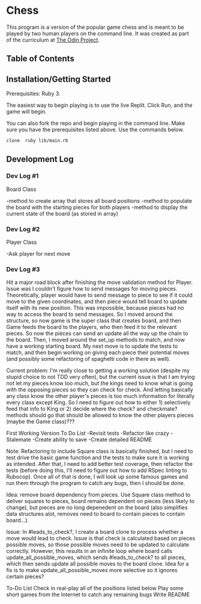 # Chess

This program is a version of the popular game chess and is meant to be played by two human players
on the command line. It was created as part of the curriculum at [The Odin Project](https://www.theodinproject.com/).

## Table of Contents

## Installation/Getting Started

Prerequisites: Ruby 3.

The easiest way to begin playing is to use the live Replit. Click Run, and the game will begin.

You can also fork the repo and begin playing in the command line. Make sure you have the prerequisites listed above. Use the commands below.

`
clone 
ruby lib/main.rb
`

## Development Log

### Dev Log #1

Board Class

-method to create array that stores all board positions
-method to populate the board with the starting pieces for both players
-method to display the current state of the board (as stored in array)

### Dev Log #2

Player Class

-Ask player for next move

### Dev Log #3

Hit a major road block after finishing the move validation method for Player. Issue was I couldn't figure how to send messages for moving pieces. Theoretically, player would have to send message to piece to see if it could move to the given coordinates, and then piece would tell board to update itself with its new position. This was impossible, because pieces had no way to access the board to send messages. So I moved around the structure, so now game is the super class that creates board, and then Game feeds the board to the players, who then feed it to the relevant pieces. So now the pieces can send an update all the way up the chain to the board. Then, I moved around the set_up methods to match, and now have a working starting board. My next move is to update the tests to match, and then begin working on giving each piece their potential moves (and possibly some refactoring of spaghetti code in there as well). 

Current problem: I'm really close to getting a working solution (despite my stupid choice to not TDD very often), but the current issue is that I am trying not let my pieces know too much, but the kings need to know what is going with the opposing pieces so they can check for check. And letting basically any class know the other player's pieces is too much information for literally every class except King. So I need to figure out how to either 1) selectively feed that info to King or 2) decide where the check? and checkmate? methods should go that should be allowed to know the other players pieces (maybe the Game class)???

First Working Version
To Do List
-Revisit tests
-Refactor like crazy
-Stalemate
-Create ability to save
-Create detailed README

Note: Refactoring to include Square class is basically finished, but I need to
test drive the basic game function and the tests to make sure it is working as
intended. After that, I need to add better test coverage, then refactor the
tests (before doing this, I'll need to figure out how to add RSpec linting to
Rubocop). Once all of that is done, I will look up some famous games and run them
through the program to catch any bugs, then I should be done.

Idea: remove board dependency from pieces. Use Square class method to deliver
squares to pieces, board remains dependent on pieces (less likely to change),
but pieces are no long depenedent on the board (also simplifies data structures alot,
removes need to board to contain pieces to contain board...).

Issue: In #leads_to_check?, I create a board clone to process whether a move would lead to check. Issue is that check is calculated based on pieces possible moves, so those possible moves need to be updated to calculate correctly. However, this results in an infinite loop where board calls
update_all_possible_moves, which sends #leads_to_check? to all pieces, which then sends update all possible moves to the board clone. Idea for a fix is to make update_all_possible_moves more selective so it ignores certain pieces?

To-Do List
Check in real-play all of the positions listed below
Play some short games from the Internet to catch any remaining bugs
Write README

